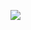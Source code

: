 ![](https://bat.bing.com/action/0?ti=56018282&Ver=2&mid=d87ceb20-72ab-4e26-bfb2-200426224369&sid=201ffde0635411ee902411d77b750559&vid=20202bf0635411ee9ac03f2e618b0b9f&vids=0&msclkid=N&pi=0&lg=en-US&sw=800&sh=600&sc=24&nwd=1&tl=Shortform%20%7C%20A%20First%20Rate%20Madness&p=https%3A%2F%2Fwww.shortform.com%2Fapp%2Fbook%2Fa-first-rate-madness%2Fexercise-apply-the-four-leadership-traits-to-a-personal-crisis&r=&lt=282&evt=pageLoad&sv=1&rn=891240)

